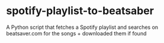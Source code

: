 # spotify-playlist-to-beatsaber
A Python script that fetches a Spotify playlist and searches on beatsaver.com for the songs + downloaded them if found
